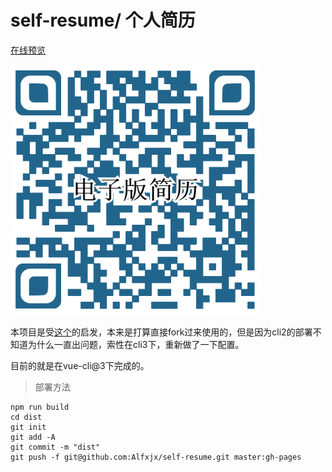 # self-resume/ 个人简历

[在线预览](https://alfxjx.github.io/self-resume/)

![pic](https://github.com/Alfxjx/self-resume/blob/master/src/assets/qrcode.png)

本项目是受[这个](https://github.com/jirengu-inc/animating-resume)的启发，本来是打算直接fork过来使用的，但是因为cli2的部署不知道为什么一直出问题，索性在cli3下，重新做了一下配置。

目前的就是在vue-cli@3下完成的。

> 部署方法

```
npm run build
cd dist
git init
git add -A
git commit -m "dist"
git push -f git@github.com:Alfxjx/self-resume.git master:gh-pages
```

